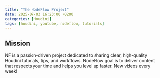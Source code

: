 ```yaml
---
title: "The NodeFlow Project"
date: 2025-07-03 16:23:00 +0200
categories: [Houdini]
tags: [houdini, youtube, nodeflow, tutorials]
---
```






## Mission

NF is a passion-driven project dedicated to sharing clear, high-quality Houdini tutorials, tips, and workflows. NodeFlow goal is to deliver content that respects your time and helps you level up faster. New videos every week!
